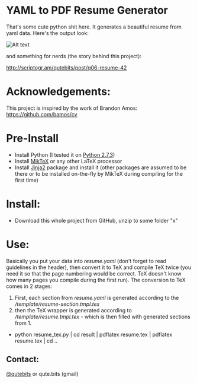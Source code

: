 YAML to PDF Resume Generator
============================

That's some cute python shit here. It generates a beautiful resume from yaml data. Here's the output look:

![Alt text](https://raw.github.com/QuteBits/onScriptogram/master/img/06-03.jpg "Resume Look")

and something for nerds (the story behind this project): 

<a href="http://scriptogr.am/qutebits/post/q06-resume-42">http://scriptogr.am/qutebits/post/q06-resume-42</a>

# Acknowledgements:

This project is inspired by the work of Brandon Amos: <a href="https://github.com/bamos/cv">https://github.com/bamos/cv</a>

# Pre-Install
* Install Python (I tested it on <a href="https://www.python.org/download/releases/2.7.3/">Python 2.7.3</a>)
* Install <a href="http://miktex.org/">MikTeX</a> or any other LaTeX processor
* Install <a href="https://github.com/mitsuhiko/jinja2">Jinja2</a> package and install it (other packages are assumed to be there or to be installed on-the-fly by MikTeX during compiling for the first time)

# Install:
* Download this whole project from GitHub, unzip to some folder "x"

# Use:

Basically you put your data into *resume.yaml* (don't forget to read guidelines in the header), then convert it to TeX and compile TeX twice (you need it so that the page numbering would be correct. TeX doesn't know how many pages you compile during the first run). The conversion to TeX comes in 2 stages:

1. First, each section from *resume.yaml* is generated according to the */template/resume-section.tmpl.tex*
2. then the TeX wrapper is generated according to */template/resume.tmpl.tex* - which is then filled with generated sections from 1.

* python resume_tex.py | cd result | pdflatex resume.tex | pdflatex resume.tex | cd ..

## Contact:
<a href="https://twitter.com/qutebits">@qutebits</a> or qute.bits (gmail)
